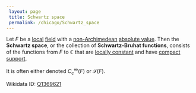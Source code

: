 ```yaml
---
 layout: page
 title: Schwartz space
 permalink: /chicago/Schwartz_space
---
```

Let $F$ be a [local](https://defsmath.github.io/DefsMath/local_field) [field](https://defsmath.github.io/DefsMath/field) with a [non-Archimedean](https://defsmath.github.io/DefsMath/non-Archimedean_absolute_value) [absolute value](https://defsmath.github.io/DefsMath/absolute_value). Then the **Schwartz space**, or the collection of **Schwartz-Bruhat functions**, consists of the functions from $F$ to $\mathbb C$ that are [locally constant](https://defsmath.github.io/DefsMath/locally_constant) and have [compact support](https://defsmath.github.io/DefsMath/compact_support).

It is often either denoted $C_c^\infty(F)$ or $\mathcal S(F)$.

Wikidata ID: [Q1369621](https://www.wikidata.org/wiki/Q1369621)